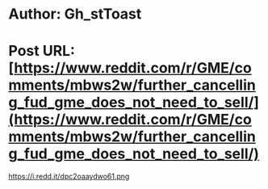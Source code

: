 # Author: Gh_stToast
# Post URL: [https://www.reddit.com/r/GME/comments/mbws2w/further_cancelling_fud_gme_does_not_need_to_sell/](https://www.reddit.com/r/GME/comments/mbws2w/further_cancelling_fud_gme_does_not_need_to_sell/)


https://i.redd.it/dpc2oaaydwo61.png